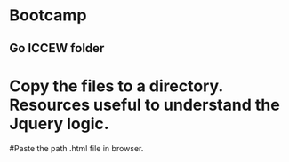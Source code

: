 # Bootcamp

## Go ICCEW folder
# Copy the files to a directory. Resources useful to understand the Jquery logic.
#Paste the path <name upon choice>.html file in browser.
